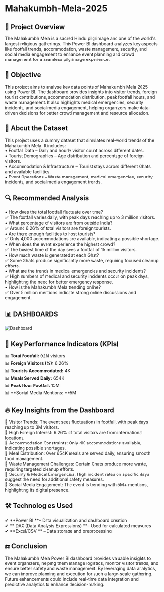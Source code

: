 # Mahakumbh-Mela-2025
## 📌 Project Overview
The Mahakumbh Mela is a sacred Hindu pilgrimage and one of the world's largest religious gatherings. This Power BI dashboard analyzes key aspects like footfall trends, accommodation, waste management, security, and social media engagement to enhance event planning and crowd management for a seamless pilgrimage experience.

## 🎯 Objective
This project aims to analyse key data points of Mahakumbh Mela 2025 using Power BI. The dashboard provides insights into visitor trends, foreign tourist contributions, accommodation distribution, peak footfall hours, and waste management. It also highlights medical emergencies, security incidents, and social media engagement, helping organizers make data-driven decisions for better crowd management and resource allocation.

## 📂 About the Dataset
This project uses a dummy dataset that simulates real-world trends of the Mahakumbh Mela. It includes:<br>
• Footfall Data – Daily and hourly visitor count across different dates.<br>
• Tourist Demographics – Age distribution and percentage of foreign visitors.<br>
• Accommodation & Infrastructure – Tourist stays across different Ghats and available facilities.<br>
• Event Operations – Waste management, medical emergencies, security incidents, and social media engagement trends.<br>

## 🔍 Recommended Analysis
• How does the total footfall fluctuate over time?<br>
✅ The footfall varies daily, with peak days reaching up to 3 million visitors.<br>
• What percentage of visitors are from outside India?<br>
✅ Around 6.26% of total visitors are foreign tourists.<br>
• Are there enough facilities to host tourists?<br>
✅ Only 4,000 accommodations are available, indicating a possible shortage.<br>
• When does the event experience the highest crowd?<br>
✅ The busiest time of the day sees a footfall of 15 million visitors.<br>
• How much waste is generated at each Ghat?<br>
✅ Some Ghats produce significantly more waste, requiring focused cleanup efforts.<br>
• What are the trends in medical emergencies and security incidents?<br>
✅ High numbers of medical and security incidents occur on peak days, highlighting the need for better emergency response.<br>
• How is the Mahakumbh Mela trending online?<br>
✅ Over 5 million mentions indicate strong online discussions and engagement.<br>

## 📊 DASHBOARDS
![Dashboard](https://github.com/user-attachments/assets/f3b306b3-b3a8-4efd-b548-116909af47b0)


## 📌 Key Performance Indicators (KPIs)
📊 **Total Footfall:** 92M visitors<br>
📊 **Foreign Visitors (%):** 6.26% <br>
📊 **Tourists Accommodated:** 4K<br>
📊 **Meals Served Daily:** 654K<br>
📊 **Peak Hour Footfall:** 15M<br>
📊 **Social Media Mentions: **5M<br>

## 🔥 Key Insights from the Dashboard
📌 Visitor Trends: The event sees fluctuations in footfall, with peak days reaching up to 3M visitors.<br>
📌 High Foreign Interest: 6.26% of total visitors are from international locations.<br>
📌 Accommodation Constraints: Only 4K accommodations available, indicating possible shortages.<br>
📌 Meal Distribution: Over 654K meals are served daily, ensuring smooth food management.<br>
📌 Waste Management Challenges: Certain Ghats produce more waste, requiring targeted cleanup efforts.<br>
📌 Security & Medical Emergencies: High incident rates on specific days suggest the need for additional safety measures.<br>
📌 Social Media Engagement: The event is trending with 5M+ mentions, highlighting its digital presence.<br>

## 🛠 Technologies Used
✔ **Power BI **– Data visualization and dashboard creation<br>
✔ ** DAX (Data Analysis Expressions) **– Used for calculated measures<br>
✔ **Excel/CSV ** – Data storage and preprocessing<br>

## 🔚 Conclusion
The Mahakumbh Mela Power BI dashboard provides valuable insights to event organizers, helping them manage logistics, monitor visitor trends, and ensure better safety and waste management. By leveraging data analytics, we can improve planning and execution for such a large-scale gathering. Future enhancements could include real-time data integration and predictive analytics to enhance decision-making.



